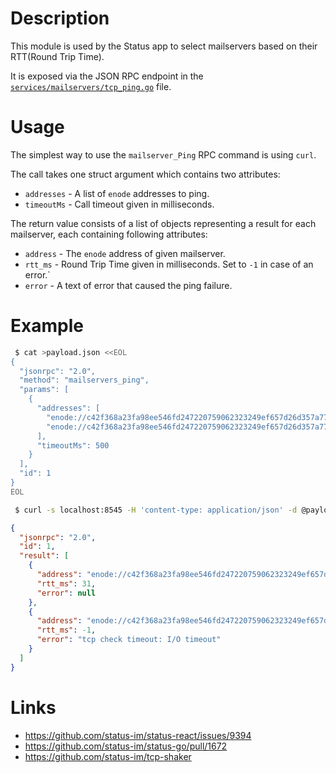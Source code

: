 # Description

This module is used by the Status app to select mailservers based on their RTT(Round Trip Time).

It is exposed via the JSON RPC endpoint in the [`services/mailservers/tcp_ping.go`](../services/mailservers/tcp_ping.go) file.

# Usage

The simplest way to use the `mailserver_Ping` RPC command is using `curl`.

The call takes one struct argument which contains two attributes:

* `addresses` - A list of `enode` addresses to ping.
* `timeoutMs` - Call timeout given in milliseconds.

The return value consists of a list of objects representing a result for each mailserver, each containing following attributes:

* `address` - The `enode` address of given mailserver.
* `rtt_ms` - Round Trip Time given in milliseconds. Set to `-1` in case of an error.`
* `error` - A text of error that caused the ping failure.

# Example

```bash
 $ cat >payload.json <<EOL
{
  "jsonrpc": "2.0",
  "method": "mailservers_ping",
  "params": [
    {
      "addresses": [
        "enode://c42f368a23fa98ee546fd247220759062323249ef657d26d357a777443aec04db1b29a3a22ef3e7c548e18493ddaf51a31b0aed6079bd6ebe5ae838fcfaf3a49@206.189.243.162:443",
        "enode://c42f368a23fa98ee546fd247220759062323249ef657d26d357a777443aec04db1b29a3a22ef3e7c548e18493ddaf51a31b0aed6079bd6ebe5ae838fcfaf3a49@206.189.243.162:999"
      ],
      "timeoutMs": 500
    }
  ],
  "id": 1
}
EOL

 $ curl -s localhost:8545 -H 'content-type: application/json' -d @payload.json
```
```json
{
  "jsonrpc": "2.0",
  "id": 1,
  "result": [
    {
      "address": "enode://c42f368a23fa98ee546fd247220759062323249ef657d26d357a777443aec04db1b29a3a22ef3e7c548e18493ddaf51a31b0aed6079bd6ebe5ae838fcfaf3a49@206.189.243.162:443",
      "rtt_ms": 31,
      "error": null
    },
    {
      "address": "enode://c42f368a23fa98ee546fd247220759062323249ef657d26d357a777443aec04db1b29a3a22ef3e7c548e18493ddaf51a31b0aed6079bd6ebe5ae838fcfaf3a49@206.189.243.162:999",
      "rtt_ms": -1,
      "error": "tcp check timeout: I/O timeout"
    }
  ]
}
```

# Links

* https://github.com/status-im/status-react/issues/9394
* https://github.com/status-im/status-go/pull/1672
* https://github.com/status-im/tcp-shaker
